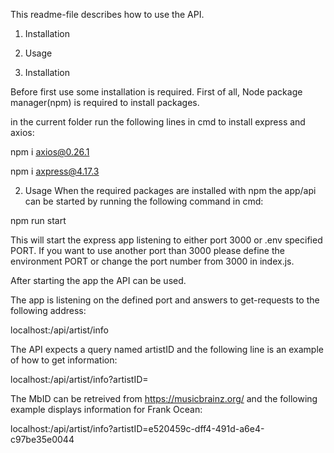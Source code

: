 This readme-file describes how to use the API.

1. Installation
2. Usage


1. Installation

Before first use some installation is required. First of all, Node package manager(npm) is required to install
packages.

in the current folder run the following lines in cmd to install express and axios:

npm i axios@0.26.1

npm i axpress@4.17.3

2. Usage
When the required packages are installed with npm the app/api can be started by running the following command in cmd:

npm run start

This will start the express app listening to either port 3000 or .env specified PORT. If you want to use another
port than 3000 please define the environment PORT or change the port number from 3000 in index.js.

After starting the app the API can be used. 

The app is listening on the defined port and answers to get-requests to the following address:

localhost:<Defined Port>/api/artist/info

The API expects a query named artistID and the following line is an example of how to get information:

localhost:<Defined Port>/api/artist/info?artistID=<MbID>

The MbID can be retreived from https://musicbrainz.org/ and the following example displays information for Frank Ocean:

localhost:<Defined Port>/api/artist/info?artistID=e520459c-dff4-491d-a6e4-c97be35e0044


